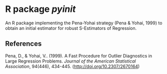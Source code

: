 # R package _pyinit_

An R package implementing the Pena-Yohai strategy (Pena & Yohai, 1999) to obtain an initial
estimator for robust S-Estimators of Regression.

## References
Pena, D., & Yohai, V.. (1999). A Fast Procedure for Outlier Diagnostics in Large Regression Problems.
_Journal of the American Statistical Association_, 94(446), 434-445. (http://doi.org/10.2307/2670164)
